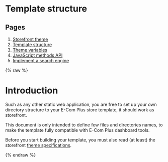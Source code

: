 # Template structure

## Pages
1. [Storefront theme](https://ecomclub.github.io/ecomplus-store-template/)
2. [Template structure](https://ecomclub.github.io/ecomplus-store-template/structure/)
3. [Theme variables](https://ecomclub.github.io/ecomplus-store-template/variables/)
4. [JavaScript methods API](https://ecomclub.github.io/ecomplus-store-template/methods/)
5. [Implement a search engine](https://ecomclub.github.io/ecomplus-store-template/search/)

{% raw %}

# Introduction
Such as any other static web application, you are free to
set up your own directory structure to your E-Com Plus store template,
it should work as storefront.

This document is only intended to define few files and directories names,
to make the template fully compatible with E-Com Plus dashboard tools.

Before you start building your template,
you must also read (at least) the storefront
<a href="https://ecomclub.github.io/ecomplus-store-template/">theme specifications</a>.

{% endraw %}
